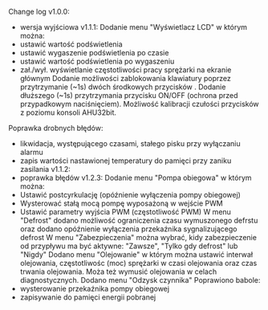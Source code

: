 Change log
v1.0.0:
- wersja wyjściowa
v1.1.1:
Dodanie menu "Wyświetlacz LCD" w którym można:
- ustawić wartość podświetlenia
- ustawić wygaszenie podświetlenia po czasie
- ustawić wartość podświetlenia po wygaszeniu
- zał./wył. wyświetlanie częstotliwości pracy sprężarki na ekranie głównym
Dodanie możliwości zablokowania klawiatury poprzez przytrzymanie (~1s) dwóch środkowych przycisków .
Dodanie dłuższego (~1s) przytrzymania przycisku ON/OFF (ochrona przed przypadkowym naciśnięciem).
Możliwość kalibracji czułości przycisków z poziomu konsoli AHU32bit.

Poprawka drobnych błędów:
- likwidacja, występującego czasami, stałego pisku przy wyłączaniu alarmu
- zapis wartości nastawionej temperatury do pamięci przy zaniku zasilania
v1.1.2:
- poprawka błędów
v1.2.3:
Dodanie menu "Pompa obiegowa" w którym można:
- Ustawić postcyrkulację (opóźnienie wyłączenia pompy obiegowej)
- Wysterować stałą mocą pompę wyposażoną w wejście PWM
- Ustawić parametry wyjścia PWM (częstotliwość PWM)
W menu "Defrost" dodano możliwość ograniczenia czasu wymuszonego defrstu oraz dodano opóźnienie wyłączenia przekaźnika sygnalizującego defrost
W menu "Zabezpieczenia" można wybrać, kidy zabezpieczenie od przypływu ma być aktywne: "Zawsze", "Tylko gdy defrost" lub "Nigdy"
Dodano menu "Olejowanie" w którym można ustawić interwał olejowania, częstotliwośc (moc) sprężarki w czasi olejowania oraz czas trwania olejowania. Moża też wymusić olejowania w celach diagnostycznych.
Dodano menu "Odzysk czynnika"
Poprawiono babole:
- wysterowanie przekaźnika pompy obiegowej
- zapisywanie do pamięci energii pobranej
